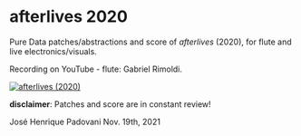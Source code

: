 # afterlives 2020

Pure Data patches/abstractions and score of *afterlives* (2020), for flute and live electronics/visuals.

Recording on YouTube - flute: Gabriel Rimoldi.

[![afterlives (2020)](https://img.youtube.com/vi/8wJMP_BDsFo/0.jpg)](https://www.youtube.com/watch?v=8wJMP_BDsFo)

**disclaimer**: Patches and score are in constant review!

José Henrique Padovani
Nov. 19th, 2021
